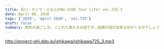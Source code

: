 ```yaml
---
title: 石川・ホンマ・ぶるんのBe-SIDE Your Life! vol.725-3
date: April 08, 2020
tags: ['2020', 'April 2020', 'vol.725']
draft: false
summary: 旅先の過ごし方。こじれた男たちの話です。結婚の話が出来る日がくるのでしょうか？
---
```


http://project-phi.ddo.jp/ishikawa/ishikawa725_3.mp3

